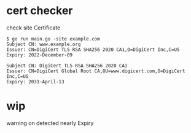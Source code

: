 # cert checker

check site Certificate

```
$ go run main.go -site example.com
Subject CN: www.example.org
Issuer: CN=DigiCert TLS RSA SHA256 2020 CA1,O=DigiCert Inc,C=US
Expiry: 2022-December-09

Subject CN: DigiCert TLS RSA SHA256 2020 CA1
Issuer: CN=DigiCert Global Root CA,OU=www.digicert.com,O=DigiCert Inc,C=US
Expiry: 2031-April-13
```

# wip

warning on detected nearly Expiry 